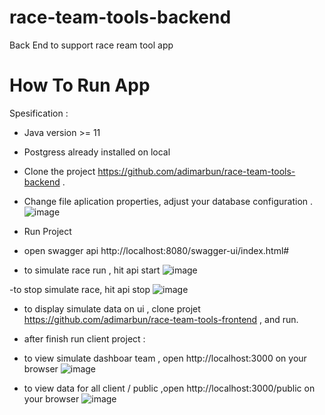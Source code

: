 # race-team-tools-backend
Back End to support race ream tool app



# How To Run App

Spesification :
 - Java version >= 11
 - Postgress already installed on local
 
 
 
 - Clone the project https://github.com/adimarbun/race-team-tools-backend .
 - Change file aplication properties, adjust your database configuration .
 ![image](https://user-images.githubusercontent.com/57535407/197690868-51dbf381-e643-48cd-b386-488b4c326ecf.png)

- Run Project
- open swagger api http://localhost:8080/swagger-ui/index.html# 
-  to simulate race run , hit api start
![image](https://user-images.githubusercontent.com/57535407/197691128-f7cf9eb0-ec48-4564-be92-669705a7d365.png)

-to stop simulate race, hit api stop
![image](https://user-images.githubusercontent.com/57535407/197691187-d6f52ee9-6286-4272-9963-56c4d5d4d019.png)


- to display simulate data on ui , clone projet https://github.com/adimarbun/race-team-tools-frontend , and run.

- after finish run client  project :
- to view simulate dashboar team , open http://localhost:3000 on your browser
![image](https://user-images.githubusercontent.com/57535407/197693210-4ed82f53-59ad-4c8b-af6e-25f7b9431825.png)

- to view data for all client / public ,open http://localhost:3000/public on your browser
![image](https://user-images.githubusercontent.com/57535407/197693405-952b19a8-e987-40c5-93d0-68cfc7df8c07.png)

 

 
